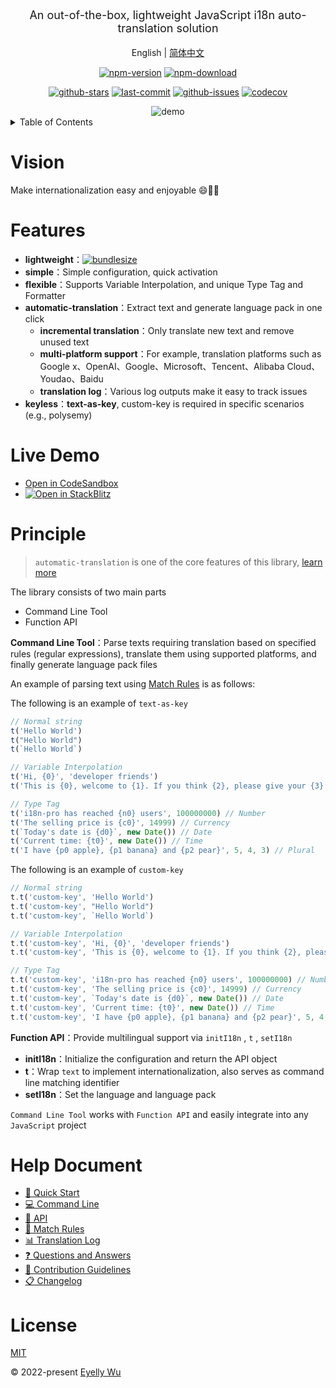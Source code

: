 <div align="center">
  <p style="font-size: 18px;">An out-of-the-box, lightweight JavaScript i18n auto-translation solution</p>


English | [简体中文](https://github.com/i18n-pro/core/blob/v3.0.0/README_zh-CN.md)


[![npm-version](https://img.shields.io/npm/v/i18n-pro.svg?style=flat-square "npm-version")](https://www.npmjs.com/package/i18n-pro "npm")
[![npm-download](https://img.shields.io/npm/dm/i18n-pro "npm-download")](https://www.npmjs.com/package/i18n-pro "npm")

[![github-stars](https://img.shields.io/github/stars/i18n-pro/core?style=social "github-stars")](https://github.com/i18n-pro/core/stargazers "github-stars")
[![last-commit](https://img.shields.io/github/last-commit/i18n-pro/core/dev "last-commit")](https://github.com/i18n-pro/core/commits/dev "last-commit")
[![github-issues](https://img.shields.io/github/issues-raw/i18n-pro/core "github-issues")](https://github.com/i18n-pro/core/issues "github-issues")
[![codecov](https://codecov.io/gh/i18n-pro/core/branch/main/graph/badge.svg?token=758C46SIE7 "codecov")](https://codecov.io/gh/i18n-pro/core "codecov")

<img src="https://s3.bmp.ovh/imgs/2025/07/11/2218a41614fad2d4.gif" alt="demo" />

</div>
<details >
  <summary>Table of Contents</summary>

  [Vision](#vision)<br/>
  [Features](#features)<br/>
  [Live Demo](#live-demo)<br/>
  [Principle](#principle)<br/>
  [Help Document](#help-document)<br/>
  [License](#license)<br/>

</details>


# Vision
Make internationalization easy and enjoyable 😄💪🏻
# Features

* **lightweight**：[![bundlesize](https://img.shields.io/bundlephobia/minzip/i18n-pro?color=brightgreen&style=plastic "bundlesize")](https://bundlephobia.com/package/i18n-pro "bundlesize")
* **simple**：Simple configuration, quick activation
* **flexible**：Supports Variable Interpolation, and unique Type Tag and Formatter
* **automatic-translation**：Extract text and generate language pack in one click
   * **incremental translation**：Only translate new text and remove unused text
   * **multi-platform support**：For example, translation platforms such as Google x、OpenAI、Google、Microsoft、Tencent、Alibaba Cloud、Youdao、Baidu
   * **translation log**：Various log outputs make it easy to track issues
* **keyless**：**text-as-key**, custom-key is required in specific scenarios (e.g., polysemy)


# Live Demo

* [Open in CodeSandbox](https://codesandbox.io/p/github/i18n-pro/core-demo/main?file=README.md)
* [![Open in StackBlitz](https://developer.stackblitz.com/img/open_in_stackblitz_small.svg "Open in StackBlitz")](https://stackblitz.com/github/i18n-pro/core-demo?file=README.md)


# Principle

>  `automatic-translation`  is one of the core features of this library, [learn more](https://github.com/i18n-pro/core/blob/v3.0.0/docs/dist/Q&A.md)<br/>

The library consists of two main parts
* Command Line Tool
* Function API

**Command Line Tool**：Parse texts requiring translation based on specified rules (regular expressions), translate them using supported platforms, and finally generate language pack files

An example of parsing text using  [Match Rules](https://github.com/i18n-pro/core/blob/v3.0.0/docs/dist/MATCH_RULE.md)  is as follows:

The following is an example of  `text-as-key` 
```js
// Normal string
t('Hello World')
t("Hello World")
t(`Hello World`)

// Variable Interpolation
t('Hi, {0}', 'developer friends')
t('This is {0}, welcome to {1}. If you think {2}, please give your {3} support', ' `i18n-pro` ', 'use', `it's helpful for you`, ' ⭐️ ')

// Type Tag
t('i18n-pro has reached {n0} users', 100000000) // Number
t('The selling price is {c0}', 14999) // Currency
t(`Today's date is {d0}`, new Date()) // Date
t('Current time: {t0}', new Date()) // Time
t('I have {p0 apple}, {p1 banana} and {p2 pear}', 5, 4, 3) // Plural 
```

The following is an example of  `custom-key` 
```js
// Normal string
t.t('custom-key', 'Hello World')
t.t('custom-key', "Hello World")
t.t('custom-key', `Hello World`)

// Variable Interpolation
t.t('custom-key', 'Hi, {0}', 'developer friends')
t.t('custom-key', 'This is {0}, welcome to {1}. If you think {2}, please give your {3} support', ' `i18n-pro` ', 'use', `it's helpful for you`, ' ⭐️ ')

// Type Tag
t.t('custom-key', 'i18n-pro has reached {n0} users', 100000000) // Number
t.t('custom-key', 'The selling price is {c0}', 14999) // Currency
t.t('custom-key', `Today's date is {d0}`, new Date()) // Date
t.t('custom-key', 'Current time: {t0}', new Date()) // Time
t.t('custom-key', 'I have {p0 apple}, {p1 banana} and {p2 pear}', 5, 4, 3) // Plural 
```
**Function API**：Provide multilingual support via  `initI18n` ,  `t` ,  `setI18n` 
* **initI18n**：Initialize the configuration and return the API object
* **t**：Wrap  `text`  to implement internationalization, also serves as command line matching identifier
* **setI18n**：Set the language and language pack

 `Command Line Tool`  works with  `Function API`  and easily integrate into any  `JavaScript`  project
# Help Document

* [🚀 Quick Start](https://github.com/i18n-pro/core/blob/v3.0.0/docs/dist/USAGE.md)
* [💻 Command Line](https://github.com/i18n-pro/core/blob/v3.0.0/docs/dist/COMMAND_LINE.md)
* [📖 API](https://github.com/i18n-pro/core/blob/v3.0.0/docs/dist/API.md)
* [📝 Match Rules](https://github.com/i18n-pro/core/blob/v3.0.0/docs/dist/MATCH_RULE.md)
* [📊 Translation Log](https://github.com/i18n-pro/core/blob/v3.0.0/docs/dist/OUTPUT_LOG.md)
* [❓ Questions and Answers](https://github.com/i18n-pro/core/blob/v3.0.0/docs/dist/Q&A.md)
* [🤝 Contribution Guidelines](https://github.com/i18n-pro/core/blob/dev/docs/dist/CONTRIBUTION_GUIDELINES.md)
* [📋 Changelog](https://github.com/i18n-pro/core/blob/v3.0.0/docs/dist/CHANGELOG.md)


# License
[MIT](./LICENSE)

© 2022-present [Eyelly Wu](https://github.com/eyelly-wu)